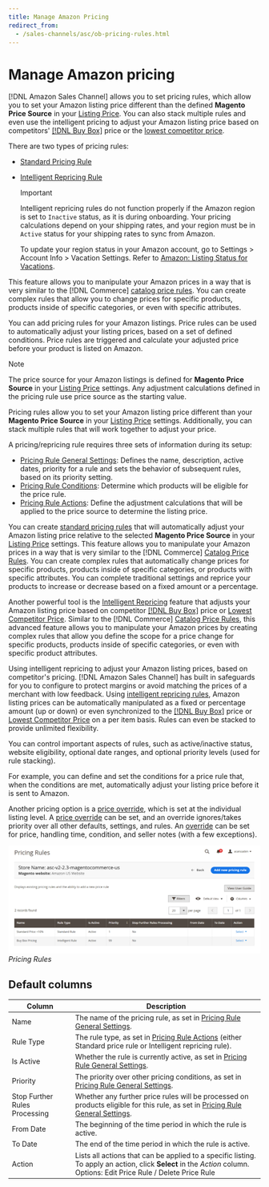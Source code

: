 ```yaml
---
title: Manage Amazon Pricing
redirect_from:
  - /sales-channels/asc/ob-pricing-rules.html
---
```


# Manage Amazon pricing

[!DNL Amazon Sales Channel] allows you to set pricing rules, which allow you to set your Amazon listing price different than the defined **Magento Price Source** in your [Listing Price](./listing-price.md). You can also stack multiple rules and even use the intelligent pricing to adjust your Amazon listing price based on competitors' [[!DNL Buy Box]](./buy-box-competitor-pricing.md) price or the [lowest competitor price](./lowest-competitor-pricing.md).

There are two types of pricing rules:

- [Standard Pricing Rule](./standard-price-rules.md)
- [Intelligent Repricing Rule](./intelligent-repricing-rules.md)

   >[!IMPORTANT]
   >
   >Intelligent repricing rules do not function properly if the Amazon region is set to `Inactive` status, as it is during onboarding. Your pricing calculations depend on your shipping rates, and your region must be in `Active` status for your shipping rates to sync from Amazon.
   >
   >To update your region status in your Amazon account, go to Settings > Account Info > Vacation Settings. Refer to [Amazon: Listing Status for Vacations](https://sellercentral.amazon.com/gp/help/help.html?itemID=200135620&amp;language=en_MX&amp;ref=ag_200135620_cont_191).

This feature allows you to manipulate your Amazon prices in a way that is very similar to the [!DNL Commerce] [catalog price rules](https://docs.magento.com/user-guide/catalog/pricing.md). You can create complex rules that allow you to change prices for specific products, products inside of specific categories, or even with specific attributes.

You can add pricing rules for your Amazon listings. Price rules can be used to automatically adjust your listing prices, based on a set of defined conditions. Price rules are triggered and calculate your adjusted price before your product is listed on Amazon.

>[!NOTE]
>
>The price source for your Amazon listings is defined for **Magento Price Source** in your [Listing Price](./listing-price.md) settings. Any adjustment calculations defined in the pricing rule use price source as the starting value.

Pricing rules allow you to set your Amazon listing price different than your **Magento Price Source** in your [Listing Price](./listing-price.md) settings. Additionally, you can stack multiple rules that will work together to adjust your price.

A pricing/repricing rule requires three sets of information during its setup:

- [Pricing Rule General Settings](./pricing-rule-general-settings.md): Defines the name, description, active dates, priority for a rule and sets the behavior of subsequent rules, based on its priority setting.
- [Pricing Rule Conditions](./pricing-rule-conditions.md): Determine which products will be eligible for the price rule.
- [Pricing Rule Actions](./pricing-rule-actions.md): Define the adjustment calculations that will be applied to the price source to determine the listing price.

You can create [standard pricing rules](./standard-price-rules.md) that will automatically adjust your Amazon listing price relative to the selected **Magento Price Source** in your [Listing Price](./listing-price.md) settings. This feature allows you to manipulate your Amazon prices in a way that is very similar to the [!DNL Commerce] [Catalog Price Rules](https://docs.magento.com/user-guide/marketing/price-rules-catalog.md). You can create complex rules that automatically change prices for specific products, products inside of specific categories, or products with specific attributes. You can complete traditional settings and reprice your products to increase or decrease based on a fixed amount or a percentage.

Another powerful tool is the [Intelligent Repricing](./intelligent-repricing-rules.md) feature that adjusts your Amazon listing price based on competitor [[!DNL Buy Box]](./buy-box-competitor-pricing.md) price or [Lowest Competitor Price](./lowest-competitor-pricing.md). Similar to the [!DNL Commerce] [Catalog Price Rules](https://docs.magento.com/user-guide/marketing/price-rules-catalog.md), this advanced feature allows you to manipulate your Amazon prices by creating complex rules that allow you define the scope for a price change for specific products, products inside of specific categories, or even with specific product attributes.

Using intelligent repricing to adjust your Amazon listing prices, based on competitor's pricing. [!DNL Amazon Sales Channel] has built in safeguards for you to configure to protect margins or avoid matching the prices of a merchant with low feedback. Using [intelligent repricing rules](./intelligent-repricing-rules.md), Amazon listing prices can be automatically manipulated as a fixed or percentage amount (up or down) or even synchronized to the [[!DNL Buy Box]](./buy-box-competitor-pricing.md) price or [Lowest Competitor Price](./lowest-competitor-pricing.md) on a per item basis. Rules can even be stacked to provide unlimited flexibility.

You can control important aspects of rules, such as active/inactive status, website eligibility, optional date ranges, and optional priority levels (used for rule stacking).

For example, you can define and set the conditions for a price rule that, when the conditions are met, automatically adjust your listing price before it is sent to Amazon.

Another pricing option is a [price override](./overrides.md), which is set at the individual listing level. A [price override](./overrides.md) can be set, and an override ignores/takes priority over all other defaults, settings, and rules. An [override](./overrides.md) can be set for price, handling time, condition, and seller notes (with a few exceptions).

 ![](assets/amazon-pricing-rules.png)
 _Pricing Rules_

## Default columns

|Column|Description|
|---|---|
|Name|The name of the pricing rule, as set in [Pricing Rule General Settings](./pricing-rule-general-settings.md).|
|Rule Type|The rule type, as set in [Pricing Rule Actions](./pricing-rule-actions.md) (either Standard price rule or Intelligent repricing rule).|
|Is Active|Whether the rule is currently active, as set in [Pricing Rule General Settings](./pricing-rule-general-settings.md).|
|Priority|The priority over other pricing conditions, as set in [Pricing Rule General Settings](./pricing-rule-general-settings.md).|
|Stop Further Rules Processing|Whether any further price rules will be processed on products eligible for this rule, as set in [Pricing Rule General Settings](./pricing-rule-general-settings.md).|
|From Date|The beginning of the time period in which the rule is active.|
|To Date|The end of the time period in which the rule is active.|
|Action|Lists all actions that can be applied to a specific listing. To apply an action, click **Select** in the _Action_ column. Options: Edit Price Rule / Delete Price Rule|
